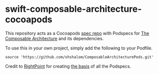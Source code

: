 # swift-composable-architecture-cocoapods

This repository acts as a Cocoapods [spec repo](https://guides.cocoapods.org/making/private-cocoapods.html) with Podspecs for [The Composable Architecture](https://github.com/pointfreeco/swift-composable-architecture) and its dependencies. 

To use this in your own project, simply add the following to your Podfile.

```
source 'https://github.com/shshalom/ComposableArchitecturePods.git'
```

Credit to [RightPoint](https://github.com/Rightpoint) for creating [the basis](https://github.com/Rightpoint/swift-composable-architecture/tree/cocoapods-podspec) of all the Podspecs.
